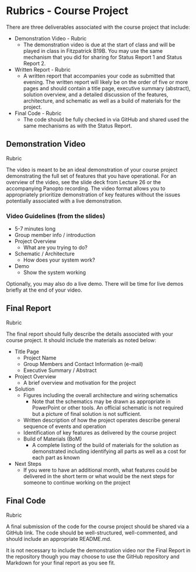 # Rubrics - Course Project

There are three deliverables associated with the course project that include:

* Demonstration Video - Rubric
   * The demonstration video is due at the start of class and will be played in class in Fitzpatrick B19B.  You may use the same mechanism that you did for sharing for Status Report 1 and Status Report 2.
* Written Report - Rubric
   * A written report that accompanies your code as submitted that evening.  The written report will likely be on the order of five or more pages and should contain a title page, executive summary (abstract), solution overview, and a detailed discussion of the features, architecture, and schematic as well as a build of materials for the project.  
* Final Code - Rubric
   * The code should be fully checked in via GitHub and shared used the same mechanisms as with the Status Report.    

## Demonstration Video

Rubric

The video is meant to be an ideal demonstration of your course project demonstrating the full set of features that you have operational. For an overview of the video, see the slide deck from Lecture 26 or the accompanying Panopto recording.  The video format allows you to appropriately prioritize demonstration of key features without the issues potentially associated with a live demonstration.  

### Video Guidelines (from the slides)

* 5-7 minutes long
* Group member info / introduction
* Project Overview
   * What are you trying to do?
* Schematic / Architecture
   * How does your system work?
* Demo
   * Show the system working

Optionally, you may also do a live demo.  There will be time for live demos briefly at the end of your video.  

## Final Report

Rubric

The final report should fully describe the details associated with your course project.  It should include the materials as noted below:

* Title Page
   * Project Name
   * Group Members and Contact Information (e-mail)
   * Executive Summary / Abstract
* Project Overview
   * A brief overview and motivation for the project 
* Solution
   * Figures including the overall architecture and wiring schematics
      * Note that the schematics may be drawn as appropriate in PowerPoint or other tools.  An official schematic is not required but a picture of final solution is not sufficient. 
   * Written description of how the project operates describe general sequence of events and operation
   * Identification of key features as delivered by the course project 
   * Build of Materials (BoM)
      * A complete listing of the build of materials for the solution as demonstrated including identifying all parts as well as a cost for each part as known
* Next Steps
   * If you were to have an additional month, what features could be delivered in the short term or what would be the next steps for someone to continue working on the project

## Final Code

Rubric

A final submission of the code for the course project should be shared via a GitHub link.  The code should be well-structured, well-commented, and should include an appropriate README.md.

It is not necessary to include the demonstration video nor the Final Report in the repository though you may choose to use the GitHub repository and Markdown for your final report as you see fit.  